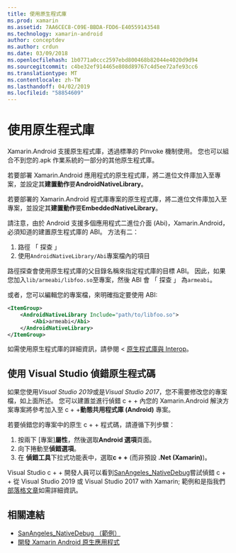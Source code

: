 ```yaml
---
title: 使用原生程式庫
ms.prod: xamarin
ms.assetid: 7AA6CEC8-C09E-BBDA-FDD6-E40559143548
ms.technology: xamarin-android
author: conceptdev
ms.author: crdun
ms.date: 03/09/2018
ms.openlocfilehash: 1b0771a0ccc2597ebd800468b82044e4020d9d94
ms.sourcegitcommit: c4be32ef914465e808d89767c4d5ee72afe93cc6
ms.translationtype: MT
ms.contentlocale: zh-TW
ms.lasthandoff: 04/02/2019
ms.locfileid: "58854609"
---
```

# <a name="using-native-libraries"></a>使用原生程式庫

Xamarin.Android 支援原生程式庫，透過標準的 PInvoke 機制使用。 您也可以組合不到您的.apk 作業系統的一部分的其他原生程式庫。

若要部署 Xamarin.Android 應用程式的原生程式庫，將二進位文件庫加入至專案，並設定其**建置動作**要**AndroidNativeLibrary**。

若要部署的 Xamarin.Android 程式庫專案的原生程式庫，將二進位文件庫加入至專案，並設定其**建置動作**要**EmbeddedNativeLibrary**。

請注意，由於 Android 支援多個應用程式二進位介面 (Abi)，Xamarin.Android，必須知道的建置原生程式庫的 ABI。
方法有二：

1.  路徑 「 探查 」
1.  使用`AndroidNativeLibrary/Abi`專案檔內的項目


路徑探查會使用原生程式庫的父目錄名稱來指定程式庫的目標 ABI。 因此，如果您加入`lib/armeabi/libfoo.so`至專案，然後 ABI 會 「 探查 」 為`armeabi`。

或者，您可以編輯您的專案檔，來明確指定要使用 ABI:

```xml
<ItemGroup>
    <AndroidNativeLibrary Include="path/to/libfoo.so">
        <Abi>armeabi</Abi>
    </AndroidNativeLibrary>
</ItemGroup>
```

如需使用原生程式庫的詳細資訊，請參閱 <<c0> [ 原生程式庫與 Interop](https://www.mono-project.com/docs/advanced/pinvoke/)。

## <a name="debugging-native-code-with-visual-studio"></a>使用 Visual Studio 偵錯原生程式碼

如果您使用*Visual Studio 2019*或是*Visual Studio 2017*，您不需要修改您的專案檔，如上面所述。
您可以建置並進行偵錯 c + + 內您的 Xamarin.Android 解決方案專案將參考加入至 c + +**動態共用程式庫 (Android)** 專案。

若要偵錯您的專案中的原生 c + + 程式碼，請遵循下列步驟：

1. 按兩下 [專案]**屬性**，然後選取**Android 選項**頁面。
2. 向下捲動至**偵錯選項**。
3. 在 **偵錯工具**下拉式功能表中，選取**c + +** (而非預設 **.Net (Xamarin)**)。

Visual Studio c + + 開發人員可以看到[SanAngeles_NativeDebug](https://developer.xamarin.com/samples/monodroid/SanAngeles_NDK/)嘗試偵錯 c + + 從 Visual Studio 2019 或 Visual Studio 2017 with Xamarin; 範例和是指我們[部落格文章](https://blog.xamarin.com/build-and-debug-c-libraries-in-xamarin-android-apps-with-visual-studio-2015/)如需詳細資訊。



## <a name="related-links"></a>相關連結

- [SanAngeles_NativeDebug （範例）](https://developer.xamarin.com/samples/monodroid/SanAngeles_NDK/)
- [開發 Xamarin Android 原生應用程式](https://blogs.msdn.microsoft.com/vcblog/2015/02/23/developing-xamarin-android-native-applications/)
